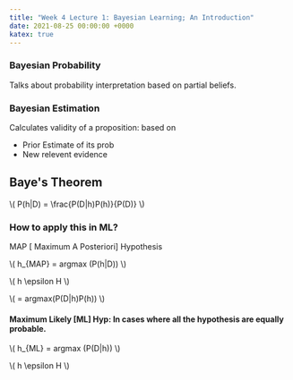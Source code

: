 ```yaml
---
title: "Week 4 Lecture 1: Bayesian Learning; An Introduction"
date: 2021-08-25 00:00:00 +0000
katex: true
---
```


### Bayesian Probability 

Talks about probability interpretation based on partial beliefs.


### Bayesian Estimation

Calculates validity of a proposition: based on
- Prior Estimate of its prob
- New relevent evidence

## Baye's Theorem

\\( P(h|D) = \frac{P(D|h)P(h)}{P(D)} \\)

### How to apply this in ML?

MAP [ Maximum A Posteriori] Hypothesis

\\( h_{MAP} = argmax (P(h|D)) \\)

\\( h \epsilon H \\)

\\( = argmax(P(D|h)P(h)) \\)

#### Maximum Likely [ML] Hyp: In cases where all the hypothesis are equally probable.

\\( h_{ML} = argmax (P(D|h)) \\)

\\( h \epsilon H \\)


